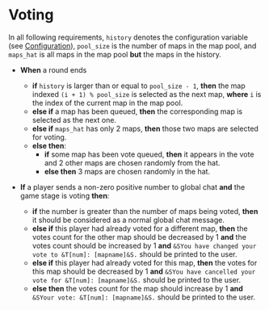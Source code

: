 # Voting

In all following requirements, `history` denotes the configuration variable (see [Configuration](Configuration.md)), `pool_size` is the number of maps in the map pool, and `maps_hat` is all maps in the map pool **but** the maps in the history.

+ **When** a round ends
    + **if** `history` is larger than or equal to `pool_size - 1`, **then** the map indexed `(i + 1) % pool_size` is selected as the next map, **where** `i` is the index of the current map in the map pool.
    + **else if** a map has been queued, **then** the corresponding map is selected as the next one.
    + **else if** `maps_hat` has only 2 maps, **then** those two maps are selected for voting.
    + **else then**:
        + **if** some map has been vote queued, **then** it appears in the vote and 2 other maps are chosen randomly from the hat.
        + **else then** 3 maps are chosen randomly in the hat.

+ **If** a player sends a non-zero positive number to global chat **and** the game stage is voting **then**:
    + **if** the number is greater than the number of maps being voted, **then** it should be considered as a normal global chat message.
    + **else if** this player had already voted for a different map, **then** the votes count for the other map should be decreased by 1 **and** the votes count should be increased by 1 **and** `&SYou have changed your vote to &T[num]: [mapname]&S.` should be printed to the user.
    + **else if** this player had already voted for this map, **then** the votes for this map should be decreased by 1 **and** `&SYou have cancelled your vote for &T[num]: [mapname]&S.` should be printed to the user.
    + **else then** the votes count for the map should increase by 1 **and** `&SYour vote: &T[num]: [mapname]&S.` should be printed to the user.
